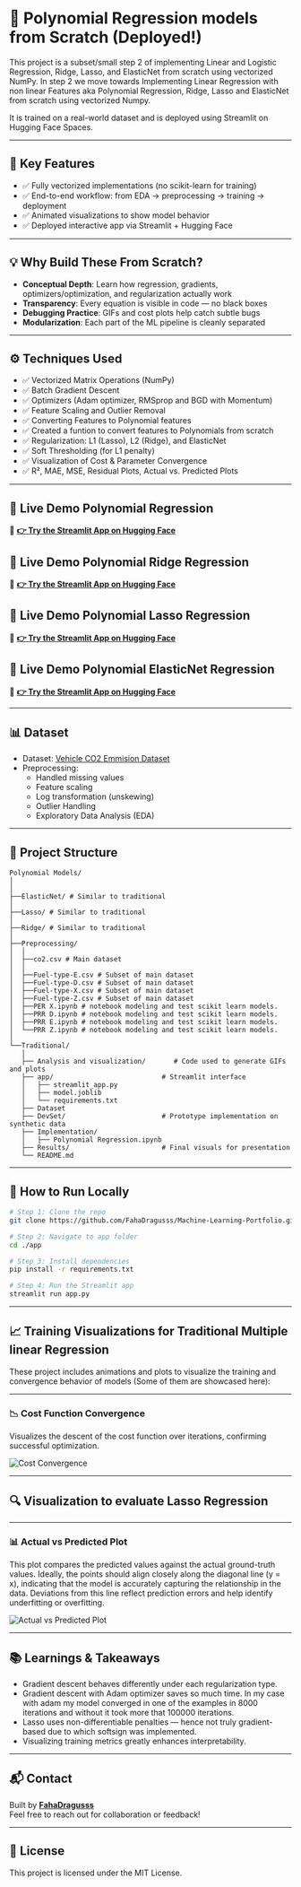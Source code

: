 # 📌 Polynomial Regression models from Scratch (Deployed!)

This project is a subset/small step 2 of implementing Linear and Logistic Regression, Ridge, Lasso, and ElasticNet from scratch using vectorized NumPy. In step 2 we move towards Implementing Linear Regression with non linear Features aka Polynomial Regression, Ridge, Lasso and ElasticNet from scratch using vectorized Numpy.

It is trained on a real-world dataset and is deployed using Streamlit on Hugging Face Spaces.

---

## 🧠 Key Features
- ✅ Fully vectorized implementations (no scikit-learn for training)
- ✅ End-to-end workflow: from EDA → preprocessing → training → deployment
- ✅ Animated visualizations to show model behavior
- ✅ Deployed interactive app via Streamlit + Hugging Face

---

## 💡 Why Build These From Scratch?

- **Conceptual Depth**: Learn how regression, gradients, optimizers/optimization, and regularization actually work
- **Transparency**: Every equation is visible in code — no black boxes
- **Debugging Practice**: GIFs and cost plots help catch subtle bugs
- **Modularization**: Each part of the ML pipeline is cleanly separated

---

## ⚙️ Techniques Used

- ✅ Vectorized Matrix Operations (NumPy)
- ✅ Batch Gradient Descent
- ✅ Optimizers (Adam optimizer, RMSprop and BGD with Momentum)
- ✅ Feature Scaling and Outlier Removal
- ✅ Converting Features to Polynomial features
- ✅ Created a funtion to convert features to Polynomials from scratch
- ✅ Regularization: L1 (Lasso), L2 (Ridge), and ElasticNet
- ✅ Soft Thresholding (for L1 penalty)
- ✅ Visualization of Cost & Parameter Convergence
- ✅ R², MAE, MSE, Residual Plots, Actual vs. Predicted Plots

---

## 🔗 Live Demo Polynomial Regression
🎯 **[👉 Try the Streamlit App on Hugging Face](https://huggingface.co/spaces/FahaDragusss/Poly-regression-scratch-streamlit)**

## 🔗 Live Demo Polynomial Ridge Regression
🎯 **[👉 Try the Streamlit App on Hugging Face](https://huggingface.co/spaces/FahaDragusss/Poly-lasso-regression-scratch-streamlit)**

## 🔗 Live Demo Polynomial Lasso Regression
🎯 **[👉 Try the Streamlit App on Hugging Face](https://huggingface.co/spaces/FahaDragusss/Poly-ridge-regression-scratch-streamlit)**

## 🔗 Live Demo Polynomial ElasticNet Regression
🎯 **[👉 Try the Streamlit App on Hugging Face](https://huggingface.co/spaces/FahaDragusss/Poly-elasticnet-regression-scratch-streamlit)**

---

## 📊 Dataset
- Dataset: [Vehicle CO2 Emmision Dataset](https://www.kaggle.com/datasets/brsahan/vehicle-co2-emissions-dataset)
- Preprocessing:
  - Handled missing values
  - Feature scaling
  - Log transformation (unskewing)
  - Outlier Handling
  - Exploratory Data Analysis (EDA)

---

## 🧪 Project Structure

```
Polynomial Models/
│
│
├──ElasticNet/ # Similar to traditional
│
├──Lasso/ # Similar to traditional
│
├──Ridge/ # Similar to traditional
│
├──Preprocessing/
│  │ 
│  ├──co2.csv # Main dataset
│  │ 
│  ├──Fuel-type-E.csv # Subset of main dataset
│  ├──Fuel-type-D.csv # Subset of main dataset
│  ├──Fuel-type-X.csv # Subset of main dataset
│  ├──Fuel-type-Z.csv # Subset of main dataset
│  ├──PER X.ipynb # notebook modeling and test scikit learn models.
│  ├──PRR D.ipynb # notebook modeling and test scikit learn models.
│  ├──PRR E.ipynb # notebook modeling and test scikit learn models.
│  └──PRR Z.ipynb # notebook modeling and test scikit learn models.
│ 
└──Traditional/
   │
   ├── Analysis and visualization/       # Code used to generate GIFs and plots
   ├── app/                           # Streamlit interface
   │   ├── streamlit_app.py
   │   ├── model.joblib
   │   └── requirements.txt
   ├── Dataset 
   ├── DevSet/                        # Prototype implementation on synthetic data
   ├── Implementation/
   │   ├── Polynomial Regression.ipynb
   ├── Results/                       # Final visuals for presentation
   └── README.md
```

---

## 🚀 How to Run Locally

```bash
# Step 1: Clone the repo
git clone https://github.com/FahaDragusss/Machine-Learning-Portfolio.git

# Step 2: Navigate to app folder
cd ./app

# Step 3: Install dependencies
pip install -r requirements.txt

# Step 4: Run the Streamlit app
streamlit run app.py
```

---

## 📈 Training Visualizations for Traditional Multiple linear Regression

These project includes animations and plots to visualize the training and convergence behavior of models (Some of them are showcased here): 

---

### 📉 Cost Function Convergence
Visualizes the descent of the cost function over iterations, confirming successful optimization.

![Cost Convergence](./Ridge/Results/cost_convergence.gif)

---

## 🔍 Visualization to evaluate Lasso Regression

---

### 📊 Actual vs Predicted Plot
This plot compares the predicted values against the actual ground-truth values. Ideally, the points should align closely along the diagonal line (y = x), indicating that the model is accurately capturing the relationship in the data. Deviations from this line reflect prediction errors and help identify underfitting or overfitting.

![Actual vs Predicted Plot](./ElasticNet/Results/Predicted_vs_actual_per.png)

---

## 📚 Learnings & Takeaways
- Gradient descent behaves differently under each regularization type.
- Gradient descent with Adam optimizer saves so much time. In my case with adam my model converged in one of the examples in 8000 iterations and without it took more that 100000 iterations.
- Lasso uses non-differentiable penalties — hence not truly gradient-based due to which softsign was implemented.
- Visualizing training metrics greatly enhances interpretability.

---

## 📬 Contact
Built by **[FahaDragusss](https://github.com/FahaDragusss)**  
Feel free to reach out for collaboration or feedback!

---

## 📄 License
This project is licensed under the MIT License.
